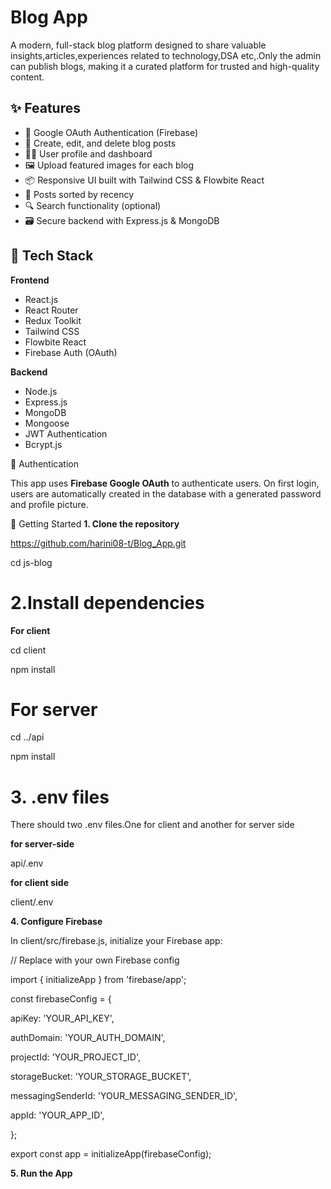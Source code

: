 # Blog App

A modern, full-stack blog platform designed to share valuable insights,articles,experiences related to technology,DSA etc,.Only the admin can publish blogs, making it a curated platform for trusted and high-quality content.

## ✨ Features

- 🔐 Google OAuth Authentication (Firebase)
- 📝 Create, edit, and delete blog posts
- 🧑‍💻 User profile and dashboard
- 🖼️ Upload featured images for each blog
- 📦 Responsive UI built with Tailwind CSS & Flowbite React
- 📂 Posts sorted by recency
- 🔍 Search functionality (optional)
- 🗃️ Secure backend with Express.js & MongoDB

## 🔧 Tech Stack

**Frontend**  
- React.js  
- React Router  
- Redux Toolkit  
- Tailwind CSS  
- Flowbite React  
- Firebase Auth (OAuth)

**Backend**  
- Node.js  
- Express.js  
- MongoDB  
- Mongoose  
- JWT Authentication  
- Bcrypt.js
  
🔐 Authentication

This app uses **Firebase Google OAuth** to authenticate users. On first login, users are automatically created in the database with a generated password and profile picture.

 🚀 Getting Started
**1. Clone the repository**

https://github.com/harini08-t/Blog_App.git

cd js-blog
# 2.Install dependencies 
**For client**

cd client

npm install

# For server
cd ../api

npm install

# 3. .env files
There should two .env files.One for client and another for server side

**for server-side**

api/.env

**for client side**

client/.env

**4. Configure Firebase**

In client/src/firebase.js, initialize your Firebase app:

// Replace with your own Firebase config

import { initializeApp } from 'firebase/app';

const firebaseConfig = {

  apiKey: 'YOUR_API_KEY',
  
  authDomain: 'YOUR_AUTH_DOMAIN',
  
  projectId: 'YOUR_PROJECT_ID',
  
  storageBucket: 'YOUR_STORAGE_BUCKET',
  
  messagingSenderId: 'YOUR_MESSAGING_SENDER_ID',
  
  appId: 'YOUR_APP_ID',
  
};

export const app = initializeApp(firebaseConfig);

**5. Run the App**


